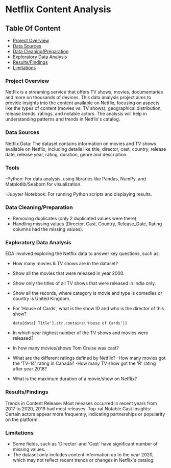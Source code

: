 # Netflix Content Analysis

## Table Of Content
- [Project Overview](#Project-Overview)
- [Data Sources](#Data-Sources)
- [Data Cleaning/Preparation](#data-cleaning/preparation)
- [Exploratory Data Analysis](#exploratory-data-analysis)
- [Results/Findings](#results/findings)
- [Limitations](#limitations)

  
### Project Overview
Netflix is a streaming service that offers TV shows, movies, documentaries and more on thousands of devices.
This data analysis project aims to provide insights into the content available on Netflix, focusing on aspects like the types of content (movies vs. TV shows), geographical distribution, release trends, ratings, and notable actors. The analysis will help in understanding patterns and trends in Netflix's catalog.

### Data Sources

Netflix Data: The dataset contains information on movies and TV shows available on Netflix, including details like title, director,	cast,	country, release date, release year, rating, duration, genre and description. 

### Tools

-Python: For data analysis, using libraries like Pandas, NumPy, and Matplotlib/Seaborn for visualization.

-Jupyter Notebook: For running Python scripts and displaying results.

### Data Cleaning/Preparation
- Removing duplicates (only 2 duplicated values were there).
- Handling missing values (Director, Cast, Country, Release_Date, Rating columns had the missing values).    

### Exploratory Data Analysis

EDA involved exploring the Netflix data to answer key questions, such as:

- How many movies & TV shows are in the dataset?
- Show all the movies that were released in year 2000.
- Show only the titles of all TV shows that were released in India only.
- Show all the records, where category is movie and type is comedies or country is United Kingdom.
- For 'House of Cards', what is the show ID and who is the director of this show?
  
  `data[data['Title'].str.contains('House of Cards')]`
  
- In which year highest number of the TV shows and movies were released?
- In how many movies/shows Tom Cruise was cast?
- What are the different ratings defined by Netflix?
   -How many movies got the 'TV-14' rating in Canada?
   -How many TV show got the 'R' rating after year 2018?
- What is the maximum duration of a movie/show on Netflix?


### Results/Findings
Trends in Content Release: Most releases occurred in recent years from 2017 to 2020, 2019 had most releases.
Top-rat
Notable Cast Insights: Certain actors appear more frequently, indicating partnerships or popularity on the platform.

### Limitations

- Some fields, such as 'Director' and 'Cast' have significant number of missing values.
- The dataset only includes content information up to the year 2020, which may not reflect recent trends or changes in Netflix's catalog.
